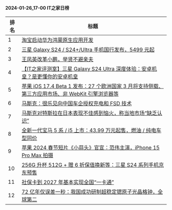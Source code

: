 #### 2024-01-26_17-00  IT之家日榜

| 排名 | 标题|
| --- | ---|
| 1 | [淘宝启动华为鸿蒙原生应用开发](https://www.ithome.com/0/747/268.htm) |
| 2 | [三星 Galaxy S24 / S24+/Ultra 手机国行发布，5499 元起](https://www.ithome.com/0/747/278.htm) |
| 3 | [王凤英改革小鹏，举贤不避亲夫](https://www.ithome.com/0/747/242.htm) |
| 4 | [【IT之家评测室】三星 Galaxy S24 Ultra 深度体验：安卓机皇？是更懂你的安卓机皇](https://www.ithome.com/0/747/298.htm) |
| 5 | [苹果 iOS 17.4 Beta 1 发布：27 个欧洲国家 3 月将支持侧载、第三方应用市场、非 WebKit 引擎浏览器等](https://www.ithome.com/0/747/311.htm) |
| 6 | [马斯克：很乐见向中国车企授权充电和 FSD 技术](https://www.ithome.com/0/747/308.htm) |
| 7 | [马斯克对特斯拉在日本表现不佳感到恼火，称当地市场“缺乏认识”](https://www.ithome.com/0/747/271.htm) |
| 8 | [全新一代宝马 5 系 / i5 上市：43.99 万元起售，燃油 / 纯电车型同价](https://www.ithome.com/0/747/281.htm) |
| 9 | [苹果 2024 春节短片《小蒜头》官宣：范伟主演，iPhone 15 Pro Max 拍摄](https://www.ithome.com/0/747/392.htm) |
| 10 | [256G 升杯 512G + 赠 6 折保值换新等：三星 S24 系列手机京东预售](https://www.ithome.com/0/747/283.htm) |
| 11 | [社保卡到 2027 年基本实现全国“一卡通”](https://www.ithome.com/0/747/384.htm) |
| 12 | [72 亿年仅误差一秒：我国成功研制超稳定锶原子光晶格钟，全球第二](https://www.ithome.com/0/747/240.htm) |
